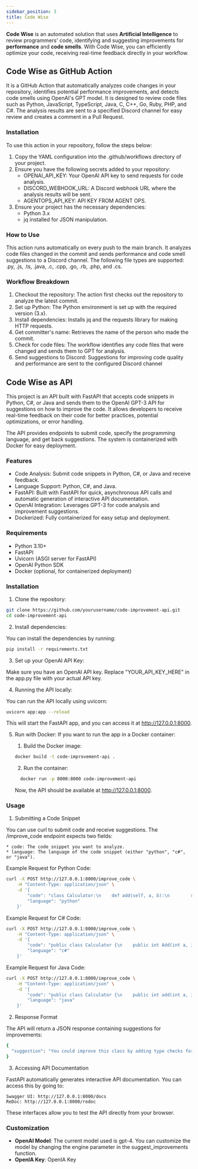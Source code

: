 ```yaml
---
sidebar_position: 3
title: Code Wise
---
```

**Code Wise** is an automated solution that uses **Artificial Intelligence** to review programmers' code, identifying and suggesting improvements for **performance** and **code smells**. With Code Wise, you can efficiently optimize your code, receiving real-time feedback directly in your workflow.

## Code Wise as GitHub Action

It is a GitHub Action that automatically analyzes code changes in your repository, identifies potential performance improvements, and detects code smells using OpenAI's GPT model. It is designed to review code files such as Python, JavaScript, TypeScript, Java, C, C++, Go, Ruby, PHP, and C#. The analysis results are sent to a specified Discord channel for easy review and creates a comment in a Pull Request.


### Installation

To use this action in your repository, follow the steps below:

1. Copy the YAML configuration into the .github/workflows directory of your project.
2. Ensure you have the following secrets added to your repository:
    * OPENAI_API_KEY: Your OpenAI API key to send requests for code analysis.
    * DISCORD_WEBHOOK_URL: A Discord webhook URL where the analysis results will be sent.
    * AGENTOPS_API_KEY: API KEY FROM AGENT OPS.
3. Ensure your project has the necessary dependencies:
    * Python 3.x
    * jq installed for JSON manipulation.

### How to Use

This action runs automatically on every push to the main branch. It analyzes code files changed in the commit and sends performance and code smell suggestions to a Discord channel. The following file types are supported: .py, .js, .ts, .java, .c, .cpp, .go, .rb, .php, and .cs.

### Workflow Breakdown

1. Checkout the repository: The action first checks out the repository to analyze the latest commit.
2. Set up Python: The Python environment is set up with the required version (3.x).
3. Install dependencies: Installs jq and the requests library for making HTTP requests.
4. Get committer's name: Retrieves the name of the person who made the commit.
5. Check for code files: The workflow identifies any code files that were changed and sends them to GPT for analysis.
6. Send suggestions to Discord: Suggestions for improving code quality and performance are sent to the configured Discord channel

## Code Wise as API 

This project is an API built with FastAPI that accepts code snippets in Python, C#, or Java and sends them to the OpenAI GPT-3 API for suggestions on how to improve the code. It allows developers to receive real-time feedback on their code for better practices, potential optimizations, or error handling.

The API provides endpoints to submit code, specify the programming language, and get back suggestions. The system is containerized with Docker for easy deployment.

### Features

* Code Analysis: Submit code snippets in Python, C#, or Java and receive feedback.
* Language Support: Python, C#, and Java.
* FastAPI: Built with FastAPI for quick, asynchronous API calls and automatic generation of interactive API documentation.
* OpenAI Integration: Leverages GPT-3 for code analysis and improvement suggestions.
* Dockerized: Fully containerized for easy setup and deployment.

### Requirements

* Python 3.10+
* FastAPI
* Uvicorn (ASGI server for FastAPI)
* OpenAI Python SDK
* Docker (optional, for containerized deployment)

### Installation

1. Clone the repository:
```bash
git clone https://github.com/yourusername/code-improvement-api.git
cd code-improvement-api
```
2. Install dependencies:

You can install the dependencies by running:

```bash
pip install -r requirements.txt
``` 

3. Set up your OpenAI API Key:

Make sure you have an OpenAI API key. Replace "YOUR_API_KEY_HERE" in the app.py file with your actual API key.

4. Running the API locally:

You can run the API locally using uvicorn:

```bash
uvicorn app:app --reload
```
This will start the FastAPI app, and you can access it at http://127.0.0.1:8000.

5. Run with Docker: If you want to run the app in a Docker container:

   1. Build the Docker image:
   ```bash
   docker build -t code-improvement-api .

   ```
   2. Run the container:
   ```bash
     docker run -p 8000:8000 code-improvement-api
   ```
   Now, the API should be available at http://127.0.0.1:8000.

### Usage

1. Submitting a Code Snippet

You can use curl to submit code and receive suggestions. The /improve_code endpoint expects two fields:

    * code: The code snippet you want to analyze.
    * language: The language of the code snippet (either "python", "c#", or "java").

Example Request for Python Code:

```bash
curl -X POST http://127.0.0.1:8000/improve_code \
    -H "Content-Type: application/json" \
    -d '{
        "code": "class Calculator:\n    def add(self, a, b):\n        return a + b\n", 
        "language": "python"
    }'

```
Example Request for C# Code:
```bash
curl -X POST http://127.0.0.1:8000/improve_code \
    -H "Content-Type: application/json" \
    -d '{
        "code": "public class Calculator {\n    public int Add(int a, int b) { return a + b; }\n}", 
        "language": "c#"
    }'

```

Example Request for Java Code:
```bash
curl -X POST http://127.0.0.1:8000/improve_code \
    -H "Content-Type: application/json" \
    -d '{
        "code": "public class Calculator {\n    public int add(int a, int b) { return a + b; }\n}", 
        "language": "java"
    }'

``` 
2. Response Format

The API will return a JSON response containing suggestions for improvements:
```bash
{
  "suggestion": "You could improve this class by adding type checks for the method parameters..."
}

```

3. Accessing API Documentation

FastAPI automatically generates interactive API documentation. You can access this by going to:

    Swagger UI: http://127.0.0.1:8000/docs
    ReDoc: http://127.0.0.1:8000/redoc

These interfaces allow you to test the API directly from your browser.

### Customization

* **OpenAI Model**: The current model used is gpt-4. You can customize the model by changing the engine parameter in the suggest_improvements function.
* **OpenIA Key**:  OpenIA Key